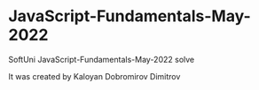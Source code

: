# JavaScript-Fundamentals-May-2022
SoftUni JavaScript-Fundamentals-May-2022 solve 

It was created by Kaloyan Dobromirov Dimitrov 
